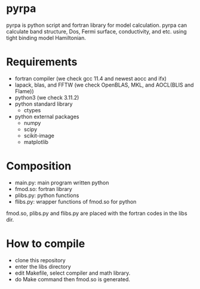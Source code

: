 # pyrpa
pyrpa is python script and fortran library for model calculation.
pyrpa can calculate band structure, Dos, Fermi surface, conductivity, and etc. using tight binding model Hamiltonian.

# Requirements
- fortran compiler (we check gcc 11.4 and newest aocc and ifx)
- lapack, blas, and FFTW (we check OpenBLAS, MKL, and AOCL(BLIS and Flame))
- python3 (we check 3.11.2)
- python standard library
  - ctypes
- python external packages
  - numpy
  - scipy
  - scikit-image
  - matplotlib

# Composition
- main.py: main program written python
- fmod.so: fortran library
- plibs.py: python functions
- flibs.py: wrapper functions of fmod.so for python

fmod.so, plibs.py and flibs.py are placed with the fortran codes in the libs dir.

# How to compile
- clone this repository
- enter the libs directory
- edit Makefile, select compiler and math library.
- do Make command then fmod.so is generated.
